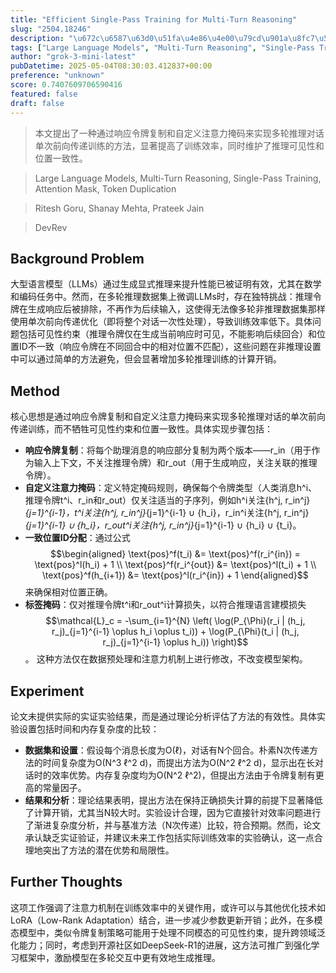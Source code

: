 ```yaml
---
title: "Efficient Single-Pass Training for Multi-Turn Reasoning"
slug: "2504.18246"
description: "\u672c\u6587\u63d0\u51fa\u4e86\u4e00\u79cd\u901a\u8fc7\u54cd\u5e94\u4ee4\u724c\u590d\u5236\u548c\u81ea\u5b9a\u4e49\u6ce8\u610f\u529b\u63a9\u7801\u6765\u5b9e\u73b0\u591a\u8f6e\u63a8\u7406\u5bf9\u8bdd\u5355\u6b21\u524d\u5411\u4f20\u9012\u8bad\u7ec3\u7684\u65b9\u6cd5\uff0c\u663e\u8457\u63d0\u9ad8\u4e86\u8bad\u7ec3\u6548\u7387\uff0c\u540c\u65f6\u7ef4\u62a4\u4e86\u63a8\u7406\u53ef\u89c1\u6027\u548c\u4f4d\u7f6e\u4e00\u81f4\u6027\u3002"
tags: ["Large Language Models", "Multi-Turn Reasoning", "Single-Pass Training", "Attention Mask", "Token Duplication"]
author: "grok-3-mini-latest"
pubDatetime: 2025-05-04T08:30:03.412837+00:00
preference: "unknown"
score: 0.7407609706590416
featured: false
draft: false
---
```


> 本文提出了一种通过响应令牌复制和自定义注意力掩码来实现多轮推理对话单次前向传递训练的方法，显著提高了训练效率，同时维护了推理可见性和位置一致性。

> Large Language Models, Multi-Turn Reasoning, Single-Pass Training, Attention Mask, Token Duplication 

> Ritesh Goru, Shanay Mehta, Prateek Jain

> DevRev 

## Background Problem

大型语言模型（LLMs）通过生成显式推理来提升性能已被证明有效，尤其在数学和编码任务中。然而，在多轮推理数据集上微调LLMs时，存在独特挑战：推理令牌在生成响应后被排除，不再作为后续输入，这使得无法像多轮非推理数据集那样使用单次前向传递优化（即将整个对话一次性处理），导致训练效率低下。具体问题包括可见性约束（推理令牌仅在生成当前响应时可见，不能影响后续回合）和位置ID不一致（响应令牌在不同回合中的相对位置不匹配），这些问题在非推理设置中可以通过简单的方法避免，但会显著增加多轮推理训练的计算开销。

## Method

核心思想是通过响应令牌复制和自定义注意力掩码来实现多轮推理对话的单次前向传递训练，而不牺牲可见性约束和位置一致性。具体实现步骤包括：
- **响应令牌复制**：将每个助理消息的响应部分复制为两个版本——r_in（用于作为输入上下文，不关注推理令牌）和r_out（用于生成响应，关注关联的推理令牌）。
- **自定义注意力掩码**：定义特定掩码规则，确保每个令牌类型（人类消息h^i、推理令牌t^i、r_in和r_out）仅关注适当的子序列，例如h^i关注{h^j, r_in^j}_{j=1}^{i-1}，t^i关注{h^j, r_in^j}_{j=1}^{i-1} ∪ {h_i}，r_in^i关注{h^j, r_in^j}_{j=1}^{i-1} ∪ {h_i}，r_out^i关注{h^j, r_in^j}_{j=1}^{i-1} ∪ {h_i} ∪ {t_i}。
- **一致位置ID分配**：通过公式$$\begin{aligned} \text{pos}^f(t_i) &= \text{pos}^f(r_i^{in}) = \text{pos}^l(h_i) + 1 \\ \text{pos}^f(r_i^{out}) &= \text{pos}^l(t_i) + 1 \\ \text{pos}^f(h_{i+1}) &= \text{pos}^l(r_i^{in}) + 1 \end{aligned}$$来确保相对位置正确。
- **标签掩码**：仅对推理令牌t^i和r_out^i计算损失，以符合推理语言建模损失$$\mathcal{L}_c = -\sum_{i=1}^{N} \left( \log(P_{\Phi}(r_i | (h_j, r_j)_{j=1}^{i-1} \oplus h_i \oplus t_i)) + \log(P_{\Phi}(t_i | (h_j, r_j)_{j=1}^{i-1} \oplus h_i)) \right)$$。
这种方法仅在数据预处理和注意力机制上进行修改，不改变模型架构。

## Experiment

论文未提供实际的实证实验结果，而是通过理论分析评估了方法的有效性。具体实验设置包括时间和内存复杂度的比较：
- **数据集和设置**：假设每个消息长度为O(ℓ)，对话有N个回合。朴素N次传递方法的时间复杂度为O(N^3 ℓ^2 d)，而提出方法为O(N^2 ℓ^2 d)，显示出在长对话时的效率优势。内存复杂度均为O(N^2 ℓ^2)，但提出方法由于令牌复制有更高的常量因子。
- **结果和分析**：理论结果表明，提出方法在保持正确损失计算的前提下显著降低了计算开销，尤其当N较大时。实验设计合理，因为它直接针对效率问题进行了渐进复杂度分析，并与基准方法（N次传递）比较，符合预期。然而，论文承认缺乏实证验证，并建议未来工作包括实际训练效率的实验确认，这一点合理地突出了方法的潜在优势和局限性。

## Further Thoughts 

这项工作强调了注意力机制在训练效率中的关键作用，或许可以与其他优化技术如LoRA（Low-Rank Adaptation）结合，进一步减少参数更新开销；此外，在多模态模型中，类似令牌复制策略可能用于处理不同模态的可见性约束，提升跨领域泛化能力；同时，考虑到开源社区如DeepSeek-R1的进展，这方法可推广到强化学习框架中，激励模型在多轮交互中更有效地生成推理。